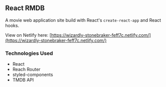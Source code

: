 ## React RMDB

A movie web application site build with React's `create-react-app` and React hooks.

View on Netlify here: [https://wizardly-stonebraker-feff7c.netlify.com/](https://wizardly-stonebraker-feff7c.netlify.com/)

### Technologies Used

- React
- Reach Router
- styled-components
- TMDB API
